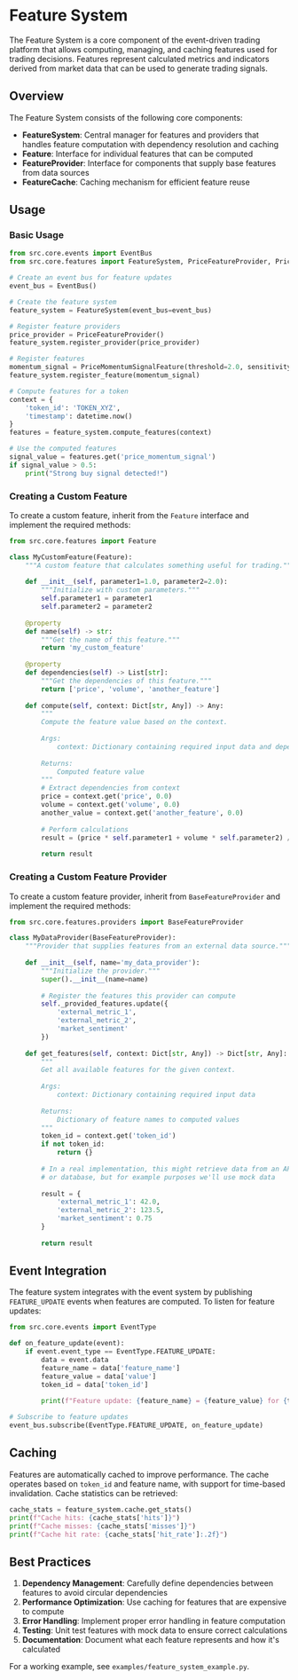 # Feature System

The Feature System is a core component of the event-driven trading platform that allows computing, managing, and caching features used for trading decisions. Features represent calculated metrics and indicators derived from market data that can be used to generate trading signals.

## Overview

The Feature System consists of the following core components:

- **FeatureSystem**: Central manager for features and providers that handles feature computation with dependency resolution and caching
- **Feature**: Interface for individual features that can be computed
- **FeatureProvider**: Interface for components that supply base features from data sources
- **FeatureCache**: Caching mechanism for efficient feature reuse

## Usage

### Basic Usage

```python
from src.core.events import EventBus
from src.core.features import FeatureSystem, PriceFeatureProvider, PriceMomentumSignalFeature

# Create an event bus for feature updates
event_bus = EventBus()

# Create the feature system
feature_system = FeatureSystem(event_bus=event_bus)

# Register feature providers
price_provider = PriceFeatureProvider()
feature_system.register_provider(price_provider)

# Register features
momentum_signal = PriceMomentumSignalFeature(threshold=2.0, sensitivity=1.5)
feature_system.register_feature(momentum_signal)

# Compute features for a token
context = {
    'token_id': 'TOKEN_XYZ', 
    'timestamp': datetime.now()
}
features = feature_system.compute_features(context)

# Use the computed features
signal_value = features.get('price_momentum_signal')
if signal_value > 0.5:
    print("Strong buy signal detected!")
```

### Creating a Custom Feature

To create a custom feature, inherit from the `Feature` interface and implement the required methods:

```python
from src.core.features import Feature

class MyCustomFeature(Feature):
    """A custom feature that calculates something useful for trading."""
    
    def __init__(self, parameter1=1.0, parameter2=2.0):
        """Initialize with custom parameters."""
        self.parameter1 = parameter1
        self.parameter2 = parameter2
    
    @property
    def name(self) -> str:
        """Get the name of this feature."""
        return 'my_custom_feature'
    
    @property
    def dependencies(self) -> List[str]:
        """Get the dependencies of this feature."""
        return ['price', 'volume', 'another_feature']
    
    def compute(self, context: Dict[str, Any]) -> Any:
        """
        Compute the feature value based on the context.
        
        Args:
            context: Dictionary containing required input data and dependencies
            
        Returns:
            Computed feature value
        """
        # Extract dependencies from context
        price = context.get('price', 0.0)
        volume = context.get('volume', 0.0)
        another_value = context.get('another_feature', 0.0)
        
        # Perform calculations
        result = (price * self.parameter1 + volume * self.parameter2) / max(1.0, another_value)
        
        return result
```

### Creating a Custom Feature Provider

To create a custom feature provider, inherit from `BaseFeatureProvider` and implement the required methods:

```python
from src.core.features.providers import BaseFeatureProvider

class MyDataProvider(BaseFeatureProvider):
    """Provider that supplies features from an external data source."""
    
    def __init__(self, name='my_data_provider'):
        """Initialize the provider."""
        super().__init__(name=name)
        
        # Register the features this provider can compute
        self._provided_features.update({
            'external_metric_1',
            'external_metric_2',
            'market_sentiment'
        })
    
    def get_features(self, context: Dict[str, Any]) -> Dict[str, Any]:
        """
        Get all available features for the given context.
        
        Args:
            context: Dictionary containing required input data
            
        Returns:
            Dictionary of feature names to computed values
        """
        token_id = context.get('token_id')
        if not token_id:
            return {}
        
        # In a real implementation, this might retrieve data from an API
        # or database, but for example purposes we'll use mock data
        
        result = {
            'external_metric_1': 42.0,
            'external_metric_2': 123.5,
            'market_sentiment': 0.75
        }
        
        return result
```

## Event Integration

The feature system integrates with the event system by publishing `FEATURE_UPDATE` events when features are computed. To listen for feature updates:

```python
from src.core.events import EventType

def on_feature_update(event):
    if event.event_type == EventType.FEATURE_UPDATE:
        data = event.data
        feature_name = data['feature_name']
        feature_value = data['value']
        token_id = data['token_id']
        
        print(f"Feature update: {feature_name} = {feature_value} for {token_id}")

# Subscribe to feature updates
event_bus.subscribe(EventType.FEATURE_UPDATE, on_feature_update)
```

## Caching

Features are automatically cached to improve performance. The cache operates based on `token_id` and feature name, with support for time-based invalidation. Cache statistics can be retrieved:

```python
cache_stats = feature_system.cache.get_stats()
print(f"Cache hits: {cache_stats['hits']}")
print(f"Cache misses: {cache_stats['misses']}")
print(f"Cache hit rate: {cache_stats['hit_rate']:.2f}")
```

## Best Practices

1. **Dependency Management**: Carefully define dependencies between features to avoid circular dependencies
2. **Performance Optimization**: Use caching for features that are expensive to compute
3. **Error Handling**: Implement proper error handling in feature computation
4. **Testing**: Unit test features with mock data to ensure correct calculations
5. **Documentation**: Document what each feature represents and how it's calculated

For a working example, see `examples/feature_system_example.py`. 